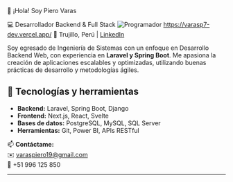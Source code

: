 👋 ¡Hola! Soy Piero Varas

💻 Desarrollador Backend & Full Stack
![Programador](https://img.icons8.com/ios-filled/100/000000/developer.png) https://varasp7-dev.vercel.app/
📍 Trujillo, Perú | [LinkedIn](https://linkedin.com/in/varasp7)

Soy egresado de Ingeniería de Sistemas con un enfoque en Desarrollo Backend Web, con experiencia en **Laravel y Spring Boot**. Me apasiona la creación de aplicaciones escalables y optimizadas, utilizando buenas prácticas de desarrollo y metodologías ágiles.  

## 🚀 Tecnologías y herramientas
- **Backend:** Laravel, Spring Boot, Django  
- **Frontend:** Next.js, React, Svelte  
- **Bases de datos:** PostgreSQL, MySQL, SQL Server  
- **Herramientas:** Git, Power BI, APIs RESTful  

📫 **Contáctame:**  
✉️ varaspiero19@gmail.com  
📱 +51 996 125 850  

---

